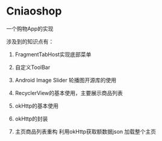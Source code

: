 # Cniaoshop

一个购物App的实现

涉及到的知识点有：

1. FragmentTabHost实现底部菜单

2. 自定义ToolBar

3. Android Image Slider 轮播图开源库的使用

4. RecyclerView的基本使用，主要展示商品列表

5. okHttp的基本使用 

6. okHttp的封装

6. 主页商品列表重构 利用okHttp获取额数据json 加载整个主页
